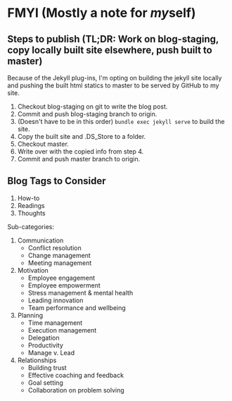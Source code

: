 # FMYI (Mostly a note for *my*self)

## Steps to publish (TL;DR: Work on blog-staging, copy locally built site elsewhere, push built to master)

Because of the Jekyll plug-ins, I'm opting on building the jekyll site locally and pushing the built html statics to master to be served by GitHub to my site.

1. Checkout blog-staging on git to write the blog post.
2. Commit and push blog-staging branch to origin.
3. (Doesn't have to be in this order) `bundle exec jekyll serve` to build the site.
4. Copy the built site and .DS_Store to a folder.
5. Checkout master. 
6. Write over with the copied info from step 4.
7. Commit and push master branch to origin.

## Blog Tags to Consider

1. How-to
2. Readings
3. Thoughts

Sub-categories:

1. Communication
   - Conflict resolution
   - Change management
   - Meeting management
2. Motivation
   - Employee engagement
   - Employee empowerment
   - Stress management & mental health
   - Leading innovation
   - Team performance and wellbeing
3. Planning
   - Time management
   - Execution management
   - Delegation
   - Productivity
   - Manage v. Lead
4. Relationships
   - Building trust
   - Effective coaching and feedback
   - Goal setting
   - Collaboration on problem solving
